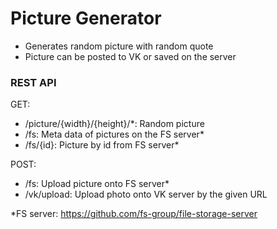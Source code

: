 # Picture Generator

* Generates random picture with random quote
* Picture can be posted to VK or saved on the server

### REST API

GET:
* /picture/{width}/{height}/\*: Random picture
* /fs: Meta data of pictures on the FS server*
* /fs/{id}: Picture by id from FS server*

POST:
* /fs: Upload picture onto FS server*
* /vk/upload: Upload photo onto VK server by the given URL

*FS server: https://github.com/fs-group/file-storage-server
